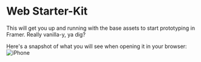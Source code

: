 Web Starter-Kit
=======================

This will get you up and running with the base assets to start prototyping in Framer. Really vanilla-y, ya dig?

Here's a snapshot of what you will see when opening it in your browser:
![iPhone](assets/iphone-screenshot.png)